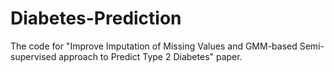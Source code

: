 # Diabetes-Prediction
The code for "Improve Imputation of Missing Values and GMM-based Semi-supervised approach to Predict Type 2 Diabetes" paper.
